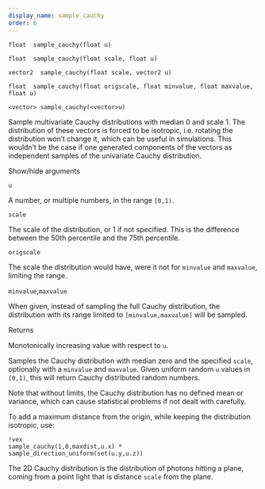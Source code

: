 ```yaml
---
display_name: sample_cauchy
order: 6
---
```

`float  sample_cauchy(float u)`

`float  sample_cauchy(float scale, float u)`

`vector2  sample_cauchy(float scale, vector2 u)`

`float  sample_cauchy(float origscale, float minvalue, float maxvalue, float u)`

`<vector> sample_cauchy(<vector>u)`

Sample multivariate Cauchy distributions with median 0 and scale 1. The
distribution of these vectors is forced to be isotropic, i.e. rotating
the distribution won’t change it, which can be useful in simulations.
This wouldn’t be the case if one generated components of the vectors as
independent samples of the univariate Cauchy distribution.

Show/hide arguments

`u`

A number, or multiple numbers, in the range `[0,1)`.

`scale`

The scale of the distribution, or 1 if not specified.
This is the difference between the 50th percentile and the 75th percentile.

`origscale`

The scale the distribution would have, were it not for `minvalue`
and `maxvalue`, limiting the range.

`minvalue`,`maxvalue`

When given, instead of sampling the full Cauchy distribution,
the distribution with its range limited to `[minvalue,maxvalue]` will be
sampled.

Returns

Monotonically increasing value with respect to `u`.

Samples the Cauchy distribution with median zero and the specified `scale`,
optionally with a `minvalue` and `maxvalue`.
Given uniform random `u` values in `[0,1)`, this will return Cauchy
distributed random numbers.

Note that without limits, the Cauchy distribution has
no defined mean or variance, which can cause statistical problems if not
dealt with carefully.

To add a maximum distance from the origin, while keeping the distribution
isotropic, use:

```vex
!vex
sample_cauchy(1,0,maxdist,u.x) * sample_direction_uniform(set(u.y,u.z))
```

The 2D Cauchy distribution is the distribution of photons hitting a plane,
coming from a point light that is distance `scale` from the plane.
